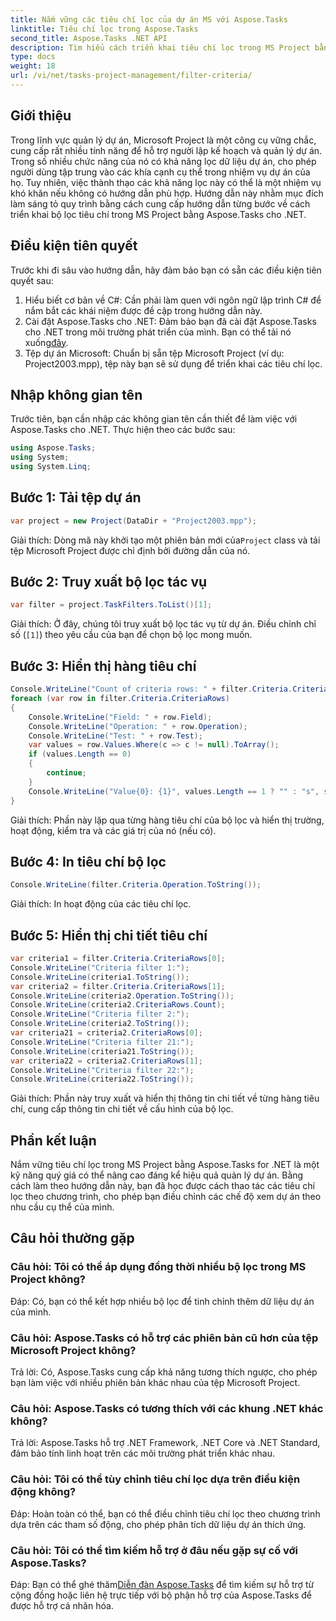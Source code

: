 ```yaml
---
title: Nắm vững các tiêu chí lọc của dự án MS với Aspose.Tasks
linktitle: Tiêu chí lọc trong Aspose.Tasks
second_title: Aspose.Tasks .NET API
description: Tìm hiểu cách triển khai tiêu chí lọc trong MS Project bằng Aspose.Tasks for .NET. Tăng hiệu quả quản lý dự án bằng phân tích dữ liệu mục tiêu.
type: docs
weight: 18
url: /vi/net/tasks-project-management/filter-criteria/
---
```

## Giới thiệu
Trong lĩnh vực quản lý dự án, Microsoft Project là một công cụ vững chắc, cung cấp rất nhiều tính năng để hỗ trợ người lập kế hoạch và quản lý dự án. Trong số nhiều chức năng của nó có khả năng lọc dữ liệu dự án, cho phép người dùng tập trung vào các khía cạnh cụ thể trong nhiệm vụ dự án của họ. Tuy nhiên, việc thành thạo các khả năng lọc này có thể là một nhiệm vụ khó khăn nếu không có hướng dẫn phù hợp. Hướng dẫn này nhằm mục đích làm sáng tỏ quy trình bằng cách cung cấp hướng dẫn từng bước về cách triển khai bộ lọc tiêu chí trong MS Project bằng Aspose.Tasks cho .NET.
## Điều kiện tiên quyết
Trước khi đi sâu vào hướng dẫn, hãy đảm bảo bạn có sẵn các điều kiện tiên quyết sau:
1. Hiểu biết cơ bản về C#: Cần phải làm quen với ngôn ngữ lập trình C# để nắm bắt các khái niệm được đề cập trong hướng dẫn này.
2.  Cài đặt Aspose.Tasks cho .NET: Đảm bảo bạn đã cài đặt Aspose.Tasks cho .NET trong môi trường phát triển của mình. Bạn có thể tải nó xuống[đây](https://releases.aspose.com/tasks/net/).
3. Tệp dự án Microsoft: Chuẩn bị sẵn tệp Microsoft Project (ví dụ: Project2003.mpp), tệp này bạn sẽ sử dụng để triển khai các tiêu chí lọc.

## Nhập không gian tên
Trước tiên, bạn cần nhập các không gian tên cần thiết để làm việc với Aspose.Tasks cho .NET. Thực hiện theo các bước sau:

```csharp
using Aspose.Tasks;
using System;
using System.Linq;

```

## Bước 1: Tải tệp dự án
```csharp
var project = new Project(DataDir + "Project2003.mpp");
```
 Giải thích: Dòng mã này khởi tạo một phiên bản mới của`Project` class và tải tệp Microsoft Project được chỉ định bởi đường dẫn của nó.
## Bước 2: Truy xuất bộ lọc tác vụ
```csharp
var filter = project.TaskFilters.ToList()[1];
```
Giải thích: Ở đây, chúng tôi truy xuất bộ lọc tác vụ từ dự án. Điều chỉnh chỉ số (`[1]`) theo yêu cầu của bạn để chọn bộ lọc mong muốn.
## Bước 3: Hiển thị hàng tiêu chí
```csharp
Console.WriteLine("Count of criteria rows: " + filter.Criteria.CriteriaRows.Count);
foreach (var row in filter.Criteria.CriteriaRows)
{
    Console.WriteLine("Field: " + row.Field);
    Console.WriteLine("Operation: " + row.Operation);
    Console.WriteLine("Test: " + row.Test);
    var values = row.Values.Where(c => c != null).ToArray();
    if (values.Length == 0)
    {
        continue;
    }
    Console.WriteLine("Value{0}: {1}", values.Length == 1 ? "" : "s", string.Join(", ", values));
}
```
Giải thích: Phần này lặp qua từng hàng tiêu chí của bộ lọc và hiển thị trường, hoạt động, kiểm tra và các giá trị của nó (nếu có).
## Bước 4: In tiêu chí bộ lọc
```csharp
Console.WriteLine(filter.Criteria.Operation.ToString());
```
Giải thích: In hoạt động của các tiêu chí lọc.
## Bước 5: Hiển thị chi tiết tiêu chí
```csharp
var criteria1 = filter.Criteria.CriteriaRows[0];
Console.WriteLine("Criteria filter 1:");
Console.WriteLine(criteria1.ToString());
var criteria2 = filter.Criteria.CriteriaRows[1];
Console.WriteLine(criteria2.Operation.ToString());
Console.WriteLine(criteria2.CriteriaRows.Count);
Console.WriteLine("Criteria filter 2:");
Console.WriteLine(criteria2.ToString());
var criteria21 = criteria2.CriteriaRows[0];
Console.WriteLine("Criteria filter 21:");
Console.WriteLine(criteria21.ToString());
var criteria22 = criteria2.CriteriaRows[1];
Console.WriteLine("Criteria filter 22:");
Console.WriteLine(criteria22.ToString());
```
Giải thích: Phần này truy xuất và hiển thị thông tin chi tiết về từng hàng tiêu chí, cung cấp thông tin chi tiết về cấu hình của bộ lọc.

## Phần kết luận
Nắm vững tiêu chí lọc trong MS Project bằng Aspose.Tasks for .NET là một kỹ năng quý giá có thể nâng cao đáng kể hiệu quả quản lý dự án. Bằng cách làm theo hướng dẫn này, bạn đã học được cách thao tác các tiêu chí lọc theo chương trình, cho phép bạn điều chỉnh các chế độ xem dự án theo nhu cầu cụ thể của mình.
## Câu hỏi thường gặp
### Câu hỏi: Tôi có thể áp dụng đồng thời nhiều bộ lọc trong MS Project không?
Đáp: Có, bạn có thể kết hợp nhiều bộ lọc để tinh chỉnh thêm dữ liệu dự án của mình.
### Câu hỏi: Aspose.Tasks có hỗ trợ các phiên bản cũ hơn của tệp Microsoft Project không?
Trả lời: Có, Aspose.Tasks cung cấp khả năng tương thích ngược, cho phép bạn làm việc với nhiều phiên bản khác nhau của tệp Microsoft Project.
### Câu hỏi: Aspose.Tasks có tương thích với các khung .NET khác không?
Trả lời: Aspose.Tasks hỗ trợ .NET Framework, .NET Core và .NET Standard, đảm bảo tính linh hoạt trên các môi trường phát triển khác nhau.
### Câu hỏi: Tôi có thể tùy chỉnh tiêu chí lọc dựa trên điều kiện động không?
Đáp: Hoàn toàn có thể, bạn có thể điều chỉnh tiêu chí lọc theo chương trình dựa trên các tham số động, cho phép phân tích dữ liệu dự án thích ứng.
### Câu hỏi: Tôi có thể tìm kiếm hỗ trợ ở đâu nếu gặp sự cố với Aspose.Tasks?
 Đáp: Bạn có thể ghé thăm[Diễn đàn Aspose.Tasks](https://forum.aspose.com/c/tasks/15) để tìm kiếm sự hỗ trợ từ cộng đồng hoặc liên hệ trực tiếp với bộ phận hỗ trợ của Aspose.Tasks để được hỗ trợ cá nhân hóa.